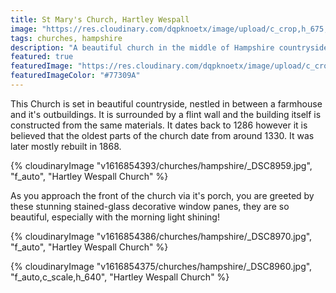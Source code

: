 ```yaml
---
title: St Mary's Church, Hartley Wespall
image: "https://res.cloudinary.com/dqpknoetx/image/upload/c_crop,h_675,w_1200/v1616854393/churches/hampshire/_DSC8959.jpg"
tags: churches, hampshire
description: "A beautiful church in the middle of Hampshire countryside"
featured: true
featuredImage: "https://res.cloudinary.com/dqpknoetx/image/upload/c_crop,h_675,w_1200/v1616854393/churches/hampshire/_DSC8959.jpg"
featuredImageColor: "#77309A"
---
```


This Church is set in beautiful countryside, nestled in between a farmhouse and it's outbuildings. It is surrounded by a flint wall and the building itself is constructed from the same materials. It dates back to 1286 however it is believed that the oldest parts of the church date from around 1330. It was later mostly rebuilt in 1868.

{% 
  cloudinaryImage
    "v1616854393/churches/hampshire/_DSC8959.jpg",
    "f_auto",
    "Hartley Wespall Church"
%}

As you approach the front of the church via it's porch, you are greeted by these stunning stained-glass decorative window panes, they are so beautiful, especially with the morning light shining!

{% 
  cloudinaryImage
    "v1616854386/churches/hampshire/_DSC8970.jpg",
    "f_auto",
    "Hartley Wespall Church"
%}

{% 
  cloudinaryImage
    "v1616854375/churches/hampshire/_DSC8960.jpg",
    "f_auto,c_scale,h_640",
    "Hartley Wespall Church"
%}
